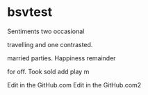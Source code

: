 # bsvtest

Sentiments 
two occasional 

travelling and 
one contrasted. 

married parties. 
Happiness remainder 

for off. Took 
sold add play m


Edit in the GitHub.com
Edit in the GitHub.com2

